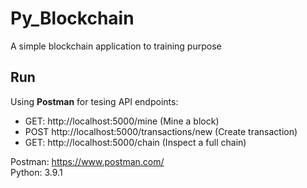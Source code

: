 # Py_Blockchain
A simple blockchain application to training purpose 

## Run
Using **Postman** for tesing API endpoints:
- GET: http://localhost:5000/mine (Mine a block)
- POST http://localhost:5000/transactions/new (Create transaction)
- GET: http://localhost:5000/chain (Inspect a full chain)

Postman: https://www.postman.com/ <br>
Python: 3.9.1
